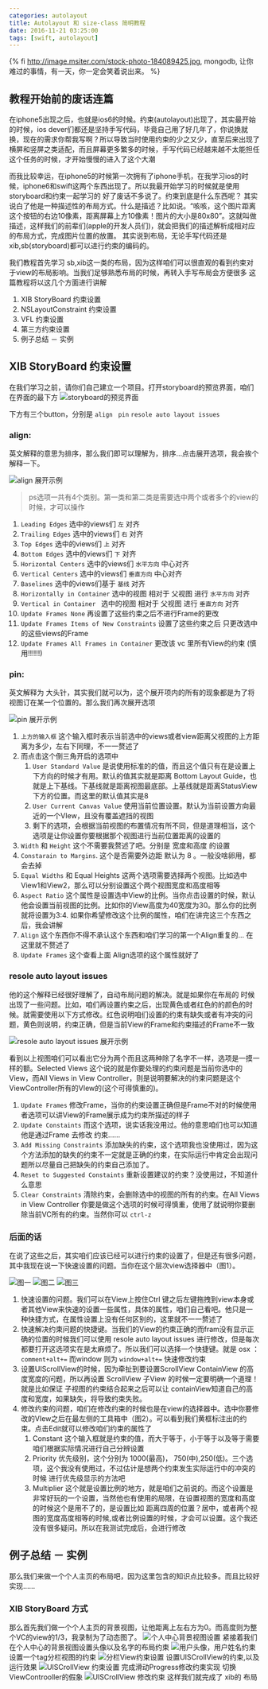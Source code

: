 ```yaml
---
categories: autolayout
title: Autolayout 和 size-class 简明教程
date: 2016-11-21 03:25:00
tags: [swift, autolayout]
---
```


{% fi http://image.msiter.com/stock-photo-184089425.jpg, mongodb, 让你难过的事情，有一天，你一定会笑着说出来。 %}

## 教程开始前的废话连篇
在iphone5出现之后，也就是ios6的时候。约束(autolayout)出现了，其实最开始的时候，ios dever们都还是坚持手写代码，毕竟自己用了好几年了，你说换就换，现在的需求你帮我写啊？所以导致当时使用约束的少之又少，直至后来出现了横屏和竖屏之类适配，而且屏幕更多繁多的时候，手写代码已经越来越不太能担任这个任务的时候，才开始慢慢的进入了这个大潮
<!-- more -->
而我比较幸运，在iphone5的时候第一次拥有了iphone手机，在我学习ios的时候，iphone6和swift这两个东西出现了。所以我最开始学习的时候就是使用 storyboard和约束一起学习的
好了废话不多说了。约束到底是什么东西呢？
其实说白了他是一种描述性的布局方式。什么是描述？比如说。“咳咳，这个图片距离这个按钮的右边10像素，距离屏幕上方10像素！图片的大小是80x80”。这就叫做描述，这样我们的前辈们(apple的开发人员们)，就会把我们的描述解析成相对应的布局方式，完成图片位置的放置。
其实说到布局，无论手写代码还是xib,sb(storyboard)都可以进行约束的编码的。

我们教程首先学习 sb,xib这一类的布局，因为这样咱们可以很直观的看到约束对于view的布局影响。当我们足够熟悉布局的时候，再转入手写布局会方便很多
这篇教程将以这几个方面进行讲解
1. XIB StoryBoard 约束设置
2. NSLayoutConstraint 约束设置
3. VFL 约束设置
4. 第三方约束设置
5. 例子总结 － 实例
## XIB StoryBoard 约束设置
在我们学习之前，请你们自己建立一个项目。打开storyboard的预览界面，咱们在界面的最下方
![](http://7xt8nx.com1.z0.glb.clouddn.com/AutoLayout/BE5B8FF5-250A-44DF-BB08-343FEA76D7FC.jpeg "storyboard的预览界面")

下方有三个button，分别是 `align `  `pin`  `resole auto layout issues `

### align:  
英文解释的意思为排序，那么我们即可以理解为，排序…点击展开选项，我会挨个解释一下。

![](http://image.msiter.com/AutoLayout/A09775AE-9029-4D6B-B158-7B0DF235BDCF.png "align 展开示例")

> ps选项一共有4个类别。第一类和第二类是需要选中两个或者多个的view的时候，才可以操作  

1. `Leading Edges` 选中的views们 `左` 对齐
2. `Trailing Edges`  选中的views们 `右` 对齐
3. `Top Edges`  选中的views们 `上` 对齐
4. `Bottom Edges`  选中的views们 `下` 对齐
5. `Horizontal Centers` 选中的views们 `水平方向` 中心对齐
6. `Vertical Centers` 选中的views们  `垂直方向` 中心对齐
7. `Baselines` 选中的views们基于 `基线` 对齐
8. `Horizontally in Container` 选中的视图 相对于 父视图 进行 `水平方向` 对齐
9. `Vertical in Container ` 选中的视图 相对于 父视图 进行 `垂直方向` 对齐
10. `Update Frames None` 再设置了这些约束之后不进行Frame的更改
11. `Update Frames Items of New Constraints` 设置了这些约束之后 只更改选中的这些views的Frame
12. `Update Frames All Frames in Container` 更改该 vc 里所有View的约束 (慎用!!!!!!)        

### pin:
英文解释为 大头针，其实我们就可以为，这个展开项内的所有的现象都是为了将视图订在某一个位置的。那么我们再次展开选项

![](http://7xt8nx.com1.z0.glb.clouddn.com/AutoLayout/C0610ECB-64F0-453B-B587-55E5967F5287.png "pin 展开示例")

1. `上方的输入框` 这个输入框时表示当前选中的views或者view距离父视图的上方距离为多少，左右下同理，不一一赘述了
2. 而点击这个倒三角开启的选项中
	1. `User Standard Value` 是说使用标准的的值，而且这个值只有在是设置上下方向的时候才有用。默认的值其实就是距离 Bottom Layout Guide，也就是上下基线。下基线就是距离视图最底部。上基线就是距离StatusView下方的位置。而这里的默认值其实是8
	2. `User Current Canvas Value` 使用当前位置设置。默认为当前设置方向最近的一个VIew，且没有覆盖遮挡的视图
	3. 剩下的选项，会根据当前视图的布置情况有所不同，但是道理相当，这个选项是让你设置你要根据那个视图进行当前位置距离的设置的
3. `Width` 和 `Height` 这个不需要我赘述了吧。分别是 宽度和高度 的设置
4. `Constarain to Margins`. 这个是否需要外边距 默认为 8 。一般没啥卵用，都会去掉
5. `Equal Widths` 和 Equal Heights 这两个选项需要选择两个视图。比如选中View1和View2，那么可以分别设置这个两个视图宽度和高度相等
6. `Aspect Ratio` 这个属性是设置选中View的比例。当你点击设置的时候，默认他会设置当前视图的比例。比如你的View高度为40宽度为30。那么你的比例就将设置为3:4. 如果你希望修改这个比例的属性，咱们在讲完这三个东西之后，我会讲解
7. `Align` 这个东西你不得不承认这个东西和咱们学习的第一个Align重复的… 在这里就不赘述了
8. `Update Frames` 这个查看上面 Align选项的这个属性就好了

### resole auto layout issues
他的这个解释已经很好理解了，自动布局问题的解决。就是如果你在布局的
时候出现了一些问题。比如，咱们再设置约束之后，出现黄色或者红色的的颜色的时候。就需要使用以下方式修改。红色说明咱们设置的约束有缺失或者有冲突的问题，黄色则说明，约束正确，但是当前View的Frame和约束描述的Frame不一致

![](http://7xt8nx.com1.z0.glb.clouddn.com/AutoLayout/FF75AD66-382E-4735-A5EA-8F462C83EAF7.png "resole auto layout issues 展开示例")

看到以上视图咱们可以看出它分为两个而且这两种除了名字不一样，选项是一摸一样的额。Selected Views 这个说的就是你要处理的约束问题是当前你选中的View，而All Views in View Controller，则是说明要解决的约束问题是这个ViewController所有的VIew的(这个可得慎重的)。

1. `Update Frames` 修改Frame，当你的约束设置正确但是Frame不对的时候使用者选项可以讲View的Frame展示成为约束所描述的样子
2. `Update Constaints` 而这个选项，说实话我没用过。他的意思咱们也可以知道他是通过Frame 去修改 约束……
3. `Add Missing Constraints` 添加缺失的约束，这个选项我也没使用过，因为这个方法添加的缺失的约束不一定就是正确的约束，在实际运行中肯定会出现问题所以尽量自己把缺失的约束自己添加了。
4. `Reset to Suggested Constaints` 重新设置建议的约束？没使用过，不知道什么意思
5. `Clear Constraints` 清除约束，会删除选中的视图的所有的约束。在All Views in View Controller 你要是做这个选项的时候可得慎重，使用了就说明你要删除当前VC所有的约束。当然你可以 `ctrl-z`

### 后面的话
在说了这些之后，其实咱们应该已经可以进行约束的设置了，但是还有很多问题，其中我现在说一下快速设置的问题。当你在这个层次view选择器中（图1）。

![](http://7xt8nx.com1.z0.glb.clouddn.com/AutoLayout/5FF17D89-6D56-4A5E-B24F-42245511D5EC.png "图一")
![](http://7xt8nx.com1.z0.glb.clouddn.com/AutoLayout/0666C110-0858-486F-8258-9E10FE48FC7E.png "图二")
![](http://7xt8nx.com1.z0.glb.clouddn.com/AutoLayout/3185DBB0-5168-43A4-8515-356F1AA8D1FE.png "图三")

1. 快速设置的问题。我们可以在View上按住Ctrl 键之后左键拖拽到view本身或者其他View来快速的设置一些属性，具体的属性，咱们自己看吧。他只是一种快捷方式，在属性设置上没有任何区别的，这里就不一一赘述了
2. 快速解决约束问题的快捷键。当我们的View的约束正确的而fram没有显示正确的位置的时候我们可以使用 resole auto layout issues 进行修改，但是每次都要打开这选项实在是太麻烦了。所以我们可以选择一个快捷键。就是 osx ： `comment+alt+=`  而window 则为 `window+alt+=`  快速修改约束
3. 设置UIScrollView的时候，因为牵扯到要设置ScrollView ContainView 的高度宽度的问题，所以再设置 ScrollView 子View 的时候一定要明确一个道理！  就是比如保证 子视图的约束结合起来之后可以让 containView知道自己的高度和宽度，如果缺失，将导致约束失败。
4. 修改约束的问题，咱们在修改约束的时候也是在view的选择器中。选中你要修改的VIew之后在最左侧的工具箱中（图2）。可以看到我们黄框标注出的约束。点击Edit就可以修改咱们约束的属性了
	1. Constant  这个输入框就是约束的值，而大于等于，小于等于以及等于需要咱们根据实际情况进行自己分辨设置
	2. Priority 优先级别，这个分别为 1000(最高)， 750(中),250(低)。三个选项，这个我没有使用过，不过估计是想两个约束发生实际运行中的冲突的时候 进行优先级显示的方法吧
	3. Multiplier 这个就是设置比例的地方，就是咱们之前说的。而这个设置是非常好玩的一个设置，当然他也有使用的局限，在设置视图的宽度和高度的时候这个是用不了的，是设置比如 距离四周的位置？居中，或者两个视图的宽度高度相等的时候,或者比例设置的时候，才会可以设置。这个我还没有很多疑问。所以在我测试完成后，会进行修改

## 例子总结 － 实例
 那么我们来做一个个人主页的布局吧，因为这里包含的知识点比较多。而且比较好实现……

### XIB StoryBoard 方式
那么首先我们做一个个人主页的背景视图，让他距离上左右方为0。而高度则为整个VC的view的1/3，我录制为了动态图了。
![](http://7xt8nx.com1.z0.glb.clouddn.com/AutoLayout/backview.gif "个人中心背景视图设置")
紧接着我们在个人中心的背景视图设置头像以及名字的布局约束
![](http://7xt8nx.com1.z0.glb.clouddn.com/AutoLayout/headrPhotosNamelabel.gif "用户头像，用户姓名约束")
设置一个tag分栏视图的约束
![](http://7xt8nx.com1.z0.glb.clouddn.com/AutoLayout/addtag.gif "分栏View约束设置 ")
设置UISCrollView的约束,以及运行效果
![](http://7xt8nx.com1.z0.glb.clouddn.com/AutoLayout/scrollview.gif "UISCrollView 约束设置")
完成滑动Progress修改约束实现 切换ViewControoller的假象
![](http://7xt8nx.com1.z0.glb.clouddn.com/AutoLayout/progress.gif "UISCrollView 修改约束")
这样我们就完成了 xib的 布局

